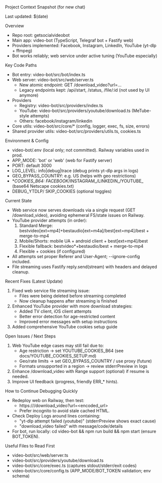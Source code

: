 Project Context Snapshot (for new chat)

Last updated: $(date)

Overview
- Repo root: getsocialvideobot
- Main app: video-bot (TypeScript, Telegraf bot + Fastify web)
- Providers implemented: Facebook, Instagram, LinkedIn, YouTube (yt-dlp + ffmpeg)
- Bot works reliably; web service under active tuning (YouTube especially)

Key Code Paths
- Bot entry: video-bot/src/bot/index.ts
- Web server: video-bot/src/web/server.ts
  - New atomic endpoint: GET /download_video?url=...
  - Legacy endpoints kept: /api/start, /status, /file/:id (not used by UI anymore)
- Providers
  - Registry: video-bot/src/providers/index.ts
  - YouTube: video-bot/src/providers/youtube/download.ts (MeTube-style attempts)
  - Others: facebook/instagram/linkedin
- Core utils: video-bot/src/core/* (config, logger, exec, fs, size, errors)
- Shared provider utils: video-bot/src/providers/utils.ts, cookies.ts

Environment & Config
- video-bot/.env (local only; not committed). Railway variables used in prod.
- APP_MODE: 'bot' or 'web' (web for Fastify server)
- PORT: default 3000
- LOG_LEVEL: info|debug|trace (debug prints yt-dlp args in logs)
- GEO_BYPASS_COUNTRY: e.g. US (helps with geo restrictions)
- *_COOKIES_B64: FACEBOOK_/INSTAGRAM_/LINKEDIN_/YOUTUBE_ (base64 Netscape cookies.txt)
- DEBUG_YTDLP/ SKIP_COOKIES (optional toggles)

Current State
- Web service now serves downloads via a single request (GET /download_video), avoiding ephemeral FS/state issues on Railway.
- YouTube provider attempts (in order):
  1) Standard Merge: bestvideo[ext=mp4]+bestaudio[ext=m4a]/best[ext=mp4]/best + merge-to-mp4
  2) Mobile/Shorts: mobile UA + android client + best[ext=mp4]/best
  3) Flexible fallback: bestvideo*+bestaudio/best + merge-to-mp4
  4) Flexible + cookies (if configured)
- All attempts set proper Referer and User-Agent; --ignore-config included.
- File streaming uses Fastify reply.send(stream) with headers and delayed cleanup.

Recent Fixes (Latest Update)
1) Fixed web service file streaming issue:
   - Files were being deleted before streaming completed
   - Now cleanup happens after streaming is finished
2) Enhanced YouTube provider with more download strategies:
   - Added TV client, iOS client attempts
   - Better error detection for age-restricted content
   - Improved error messages with setup instructions
3) Added comprehensive YouTube cookies setup guide

Open Issues / Next Steps
1) Web YouTube edge cases may still fail due to:
   - Age restriction → set YOUTUBE_COOKIES_B64 (see docs/YOUTUBE_COOKIES_SETUP.md)
   - Geo/rate limits → set GEO_BYPASS_COUNTRY / use proxy (future)
   - Formats unsupported in a region → review stderrPreview in logs
2) Enhance /download_video with Range support (optional) if resume is needed.
3) Improve UI feedback (progress, friendly ERR_* hints).

How to Continue Debugging Quickly
- Redeploy web on Railway, then test:
  - https://<service>/download_video?url=<encoded_url>
  - Prefer incognito to avoid stale cached HTML.
- Check Deploy Logs around lines containing:
  - "yt-dlp attempt failed (youtube)" (stderrPreview shows exact cause)
  - "download_video failed" with message/code/details
- For bot, run locally: cd video-bot && npm run build && npm start (ensure BOT_TOKEN).

Useful Files to Read First
- video-bot/src/web/server.ts
- video-bot/src/providers/youtube/download.ts
- video-bot/src/core/exec.ts (captures stdout/stderr/exit codes)
- video-bot/src/core/config.ts (APP_MODE/BOT_TOKEN validation; env schema)

